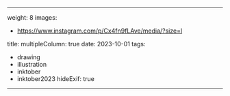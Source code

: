 
---
weight: 8
images:
- https://www.instagram.com/p/Cx4fn9fLAve/media/?size=l

title:
multipleColumn: true
date: 2023-10-01
tags:
- drawing
- illustration
- inktober
- inktober2023
hideExif: true
---


